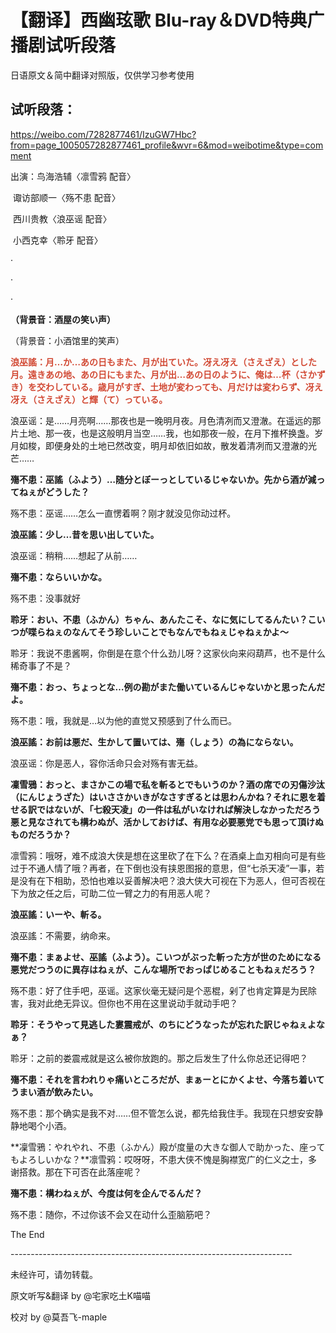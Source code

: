 # 【翻译】西幽玹歌 Blu-ray＆DVD特典广播剧试听段落

日语原文＆简中翻译对照版，仅供学习参考使用

## 试听段落：

https://weibo.com/7282877461/IzuGW7Hbc?from=page_1005057282877461_profile&wvr=6&mod=weibotime&type=comment



出演：鸟海浩辅〈凛雪鸦 配音〉

​            诹访部顺一〈殇不患 配音〉

​            西川贵教〈浪巫谣 配音〉

​            小西克幸〈聆牙 配音〉

·

·

·

**（背景音：酒屋の笑い声）**

（背景音：小酒馆里的笑声）


<font color="#d24a35">**浪巫謠：月…か…あの日もまた、月が出ていた。冴え冴え（さえざえ）とした月。遠きあの地、あの日にもまた、月が出…あの日のように、俺は…杯（さかずき）を交わしている。歳月がすぎ、土地が変わっても、月だけは変わらず、冴え冴え（さえざえ）と輝（て）っている。**</font>

浪巫谣：是……月亮啊……那夜也是一晚明月夜。月色清冽而又澄澈。在遥远的那片土地、那一夜，也是这般明月当空……我，也如那夜一般，在月下推杯换盏。岁月如梭，即便身处的土地已然改变，明月却依旧如故，散发着清冽而又澄澈的光芒……


**殤不患：巫謠（ふよう）…随分とぼーっとしているじゃないか。先から酒が減ってねぇがどうした？**

殇不患：巫谣……怎么一直愣着啊？刚才就没见你动过杯。


**浪巫謠：少し…昔を思い出していた。**

浪巫谣：稍稍……想起了从前……


**殤不患：ならいいかな。**

殇不患：没事就好


**聆牙：おい、不患（ふかん）ちゃん、あんたこそ、なに気にしてるんたい？こいつが喋らねぇのなんてそう珍しいことでもなんでもねぇじゃねぇかよ〜**

聆牙：我说不患酱啊，你倒是在意个什么劲儿呀？这家伙向来闷葫芦，也不是什么稀奇事了不是？

**殤不患：おっ、ちょっとな…例の勘がまた働いているんじゃないかと思ったんだよ。**

殇不患：哦，我就是…以为他的直觉又预感到了什么而已。


**浪巫謠：お前は悪だ、生かして置いては、殤（しょう）の為にならない。**

浪巫谣：你是恶人，容你活命只会对殇有害无益。


**凜雪鴉：おっと、まさかこの場で私を斬るとでもいうのか？酒の席での刃傷沙汰（にんじょうざた）はいささかいきがなさすぎるとは思わんかね？それに恩を着せる訳ではないが、「七殺天凌」の一件は私がいなければ解決しなかっただろう悪と見なされても構わぬが、活かしておけば、有用な必要悪党でも思って頂けぬものだろうか？**

凛雪鸦：哦呀，难不成浪大侠是想在这里砍了在下么？在酒桌上血刃相向可是有些过于不通人情了哦？再者，在下倒也没有挟恩图报的意思，但“七杀天凌”一事，若是没有在下相助，恐怕也难以妥善解决吧？浪大侠大可视在下为恶人，但可否视在下为放之任之后，可助二位一臂之力的有用恶人呢？


**浪巫謠：いーや、斬る。**

浪巫謠：不需要，纳命来。


**殤不患：まぁよせ、巫謠（ふよう）。こいつがぶった斬った方が世のためになる悪党だつうのに異存はねぇが、こんな場所でおっぱじめることもねぇだろう？**

殇不患：好了住手吧，巫谣。这家伙毫无疑问是个恶棍，剁了也肯定算是为民除害，我对此绝无异议。但你也不用在这里说动手就动手吧？


**聆牙：そうやって見逃した婁震戒が、のちにどうなったが忘れた訳じゃねぇよなぁ？**

聆牙：之前的娄震戒就是这么被你放跑的。那之后发生了什么你总还记得吧？


**殤不患：それを言われりゃ痛いところだが、まぁーとにかくよせ、今落ち着いてうまい酒が飲みたい。**

殇不患：那个确实是我不对……但不管怎么说，都先给我住手。我现在只想安安静静地喝个小酒。


**凜雪鴉：やれやれ、不患（ふかん）殿が度量の大きな御人で助かった、座ってもよろしいかな？**凛雪鸦：哎呀呀，不患大侠不愧是胸襟宽广的仁义之士，多谢搭救。那在下可否在此落座呢？


**殤不患：構わねぇが、今度は何を企んでるんだ？**

殇不患：随你，不过你该不会又在动什么歪脑筋吧？



The End

\----------------------------------------------------------------------

未经许可，请勿转载。

原文听写&翻译 by @宅家吃土K喵喵

校对 by @莫吾飞-maple